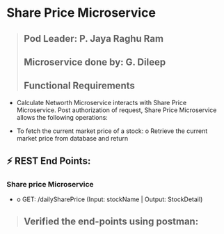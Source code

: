 #  **Share Price Microservice**

>## **Pod Leader: P. Jaya Raghu Ram**
>## **Microservice done by: G. Dileep**
>## Functional Requirements

- Calculate Networth Microservice interacts with Share Price Microservice. Post authorization of request, Share Price Microservice allows the following operations: 

- To fetch the current market price of a stock: o Retrieve the current market price from database and return

 ## ⚡ REST End Points: 
### Share price Microservice

- o GET: /dailySharePrice (Input: stockName | Output: StockDetail)

>## Verified the end-points using postman:


